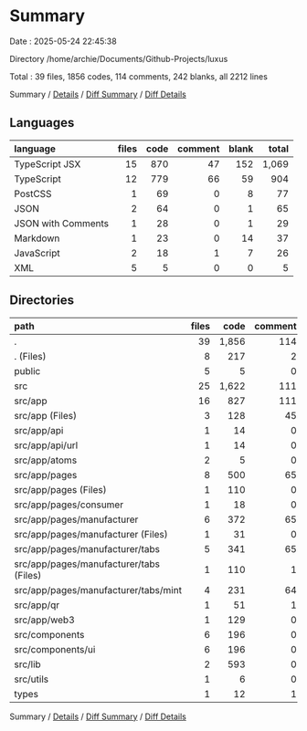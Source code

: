 # Summary

Date : 2025-05-24 22:45:38

Directory /home/archie/Documents/Github-Projects/luxus

Total : 39 files,  1856 codes, 114 comments, 242 blanks, all 2212 lines

Summary / [Details](details.md) / [Diff Summary](diff.md) / [Diff Details](diff-details.md)

## Languages
| language | files | code | comment | blank | total |
| :--- | ---: | ---: | ---: | ---: | ---: |
| TypeScript JSX | 15 | 870 | 47 | 152 | 1,069 |
| TypeScript | 12 | 779 | 66 | 59 | 904 |
| PostCSS | 1 | 69 | 0 | 8 | 77 |
| JSON | 2 | 64 | 0 | 1 | 65 |
| JSON with Comments | 1 | 28 | 0 | 1 | 29 |
| Markdown | 1 | 23 | 0 | 14 | 37 |
| JavaScript | 2 | 18 | 1 | 7 | 26 |
| XML | 5 | 5 | 0 | 0 | 5 |

## Directories
| path | files | code | comment | blank | total |
| :--- | ---: | ---: | ---: | ---: | ---: |
| . | 39 | 1,856 | 114 | 242 | 2,212 |
| . (Files) | 8 | 217 | 2 | 28 | 247 |
| public | 5 | 5 | 0 | 0 | 5 |
| src | 25 | 1,622 | 111 | 211 | 1,944 |
| src/app | 16 | 827 | 111 | 166 | 1,104 |
| src/app (Files) | 3 | 128 | 45 | 17 | 190 |
| src/app/api | 1 | 14 | 0 | 3 | 17 |
| src/app/api/url | 1 | 14 | 0 | 3 | 17 |
| src/app/atoms | 2 | 5 | 0 | 4 | 9 |
| src/app/pages | 8 | 500 | 65 | 115 | 680 |
| src/app/pages (Files) | 1 | 110 | 0 | 16 | 126 |
| src/app/pages/consumer | 1 | 18 | 0 | 4 | 22 |
| src/app/pages/manufacturer | 6 | 372 | 65 | 95 | 532 |
| src/app/pages/manufacturer (Files) | 1 | 31 | 0 | 4 | 35 |
| src/app/pages/manufacturer/tabs | 5 | 341 | 65 | 91 | 497 |
| src/app/pages/manufacturer/tabs (Files) | 1 | 110 | 1 | 22 | 133 |
| src/app/pages/manufacturer/tabs/mint | 4 | 231 | 64 | 69 | 364 |
| src/app/qr | 1 | 51 | 1 | 11 | 63 |
| src/app/web3 | 1 | 129 | 0 | 16 | 145 |
| src/components | 6 | 196 | 0 | 38 | 234 |
| src/components/ui | 6 | 196 | 0 | 38 | 234 |
| src/lib | 2 | 593 | 0 | 4 | 597 |
| src/utils | 1 | 6 | 0 | 3 | 9 |
| types | 1 | 12 | 1 | 3 | 16 |

Summary / [Details](details.md) / [Diff Summary](diff.md) / [Diff Details](diff-details.md)
